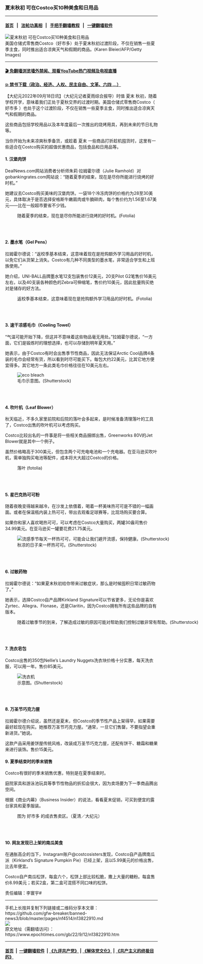 ### 夏末秋初 可在Costco买10种美食和日用品
------------------------

#### [首页](https://github.com/gfw-breaker/banned-news3/blob/master/README.md) &nbsp;&nbsp;|&nbsp;&nbsp; [法轮功真相](https://github.com/begood0513/basic/blob/master/README.md)  &nbsp;&nbsp;|&nbsp;&nbsp; [手把手翻墙教程](https://github.com/gfw-breaker/guides/wiki)  &nbsp;&nbsp;|&nbsp;&nbsp; [一键翻墙软件](https://github.com/gfw-breaker/nogfw/blob/master/README.md)  



<div><img alt="夏末秋初 可在Costco买10种美食和日用品" class="attachment-djy_600_400 size-djy_600_400 wp-post-image" src="https://i.epochtimes.com/assets/uploads/2016/04/154241681-600x400.jpg"/>
<div class="caption">
 美国仓储式零售商Costco（好市多）处于夏末秋初过渡阶段，不仅在销售一些夏季主食，同时推出适合凉爽天气和假期的商品。(Karen Bleier/AFP/Getty Images)
</div></div><hr/>

#### [ 🎬  免翻墙浏览墙外禁闻、观看YouTube热门视频及电视直播](https://github.com/gfw-breaker/HelloWorld)

#### [ 💥  禁书下载（政治、经济、人权、民主自由、文革、六四 ...）](https://github.com/gfw-breaker/books/blob/master/README.md)

<div><p>
 【大纪元2022年09月18日讯】（大纪元记者夏雨综合报导）时值
 <ok href="https://www.epochtimes.com/gb/tag/%E5%A4%8F%E6%9C%AB.html">
  夏末
 </ok>
 秋初，随着学校开学，意味着我们正处于夏秋交界的过渡时期。美国仓储式零售商Costco（
 <ok href="https://www.epochtimes.com/gb/tag/%E5%A5%BD%E5%B8%82%E5%A4%9A.html">
  好市多
 </ok>
 ）也处于这个过渡阶段，不仅在销售一些夏季主食，同时推出适合凉爽天气和假期的商品。
</p>
<p>
 这些商品包括学校用品以及本年度最后一次推出的烧烤用具，再到未来的节日礼物等。
</p>
<p>
 当你开始为未来凉爽秋季备货，或趁着
 <ok href="https://www.epochtimes.com/gb/tag/%E5%A4%8F%E6%9C%AB.html">
  夏末
 </ok>
 一些商品打折趁机囤货时，这里有一些适合在Costco购买的超值优惠商品，包括食品和日用品等。
</p>
<h4>
 1. 汉堡肉饼
</h4>
<p>
 DealNews.com网站消费者分析师朱莉‧拉姆霍尔德（Julie Ramhold）对gobankingrates.com网站说：“随着夏季的结束，现在是尽你所能进行烧烤的好时机。”
</p>
<p>
 她建议去Costco购买美味的汉堡肉饼。一袋18个冷冻肉饼的价格约为28至30美元，具体取决于是否选择安格斯牛嫩肩肉或牛腩碎肉，每个售价约为1.56至1.67美元——比在一般超市要省不少钱。
</p>
<figure aria-describedby="caption-attachment-8116054" class="wp-caption aligncenter" id="attachment_8116054" style="width: 450px">
 <ok href="https://i.epochtimes.com/assets/uploads/2016/07/Warren-Goldswain-fotolia-e1468941307604.jpg" target="_blank">
  <img alt="" class="size-full wp-image-8116054" src="https://i.epochtimes.com/assets/uploads/2016/07/Warren-Goldswain-fotolia-e1468941307604.jpg"/>
 </ok>
 <br/><figcaption class="wp-caption-text" id="caption-attachment-8116054">
  随着夏季的结束，现在是尽你所能进行烧烤的好时机。(Fotolia)
 </figcaption><br/>
</figure><br/>
<h4>
 2. 墨水笔（Gel Pens）
</h4>
<p>
 拉姆霍尔德说：“返校季基本结束，这意味着现在是抢购额外学习用品的好时机，以免它们从货架上消失。Costco有几种不同类型的墨水笔，非常适合学生和上班族使用。”
</p>
<p>
 她介绍，UNI-BALL品牌墨水笔12支包装售价12美元，20支Pilot G2笔售价16美元左右，以及40支装各种颜色的Zebra可伸缩笔，售价约10美元，因此批量购买绝对是储存的好方法。
</p>
<figure aria-describedby="caption-attachment-10863848" class="wp-caption aligncenter" id="attachment_10863848" style="width: 600px">
 <ok href="https://i.epochtimes.com/assets/uploads/2018/11/Fotolia_80315059_Subscription_L-e1542713190316.jpg" target="_blank">
  <img alt="" class="size-large wp-image-10863848" src="https://i.epochtimes.com/assets/uploads/2018/11/Fotolia_80315059_Subscription_L-600x400.jpg"/>
 </ok>
 <br/><figcaption class="wp-caption-text" id="caption-attachment-10863848">
  返校季基本结束，这意味着现在是抢购额外学习用品的好时机。(Fotolia)
 </figcaption><br/>
</figure><br/>
<h4>
 3. 速干凉感毛巾（Cooling Towel）
</h4>
<p>
 “气温可能开始下降，但这并不意味着这些物品毫无用处。”拉姆霍尔德说，“一方面，它们是锻炼时的理想选择，也可以存储到明年夏天用。”
</p>
<p>
 她表示，由于Costco有时会出售季节性商品，因此无法保证Arctic Cool品牌4条装的毛巾会经常有货，所以看到时尽可能买下。每包大约22美元，比其它地方便宜得多。其它地方一条此类毛巾价格往往在10美元左右。
</p>
<figure aria-describedby="caption-attachment-12913471" class="wp-caption aligncenter" id="attachment_12913471" style="width: 600px">
 <ok href="https://i.epochtimes.com/assets/uploads/2021/04/id12913471-shutterstock_190046918.jpg" target="_blank">
  <img alt="eco bleach" class="size-large wp-image-12913471" src="https://i.epochtimes.com/assets/uploads/2021/04/id12913471-shutterstock_190046918-600x600.jpg"/>
 </ok>
 <br/><figcaption class="wp-caption-text" id="caption-attachment-12913471">
  毛巾示意图。(Shutterstock)
 </figcaption><br/>
</figure><br/>
<h4>
 4. 吹叶机（Leaf Blower）
</h4>
<p>
 秋天临近，不多久家里前院和后院的落叶会多起来，是时候准备清理落叶的工具了，Costco出售的吹叶机可以考虑购买。
</p>
<p>
 Costco比较出名的一件事是将一些相关商品捆绑出售，Greenworks 80V的Jet Blower就是其中一个例子。
</p>
<p>
 虽然价格略高于300美元，但包含两个可充电电池和一个充电器。在亚马逊买吹叶机，需单独购买电池等配件，成本将大大超过Costco的价格。
</p>
<figure aria-describedby="caption-attachment-8290087" class="wp-caption aligncenter" id="attachment_8290087" style="width: 450px">
 <ok href="https://i.epochtimes.com/assets/uploads/2016/09/fall-e1473653676681.jpg" target="_blank">
  <img alt="" class="size-full wp-image-8290087" src="https://i.epochtimes.com/assets/uploads/2016/09/fall-e1473653676681.jpg"/>
 </ok>
 <br/><figcaption class="wp-caption-text" id="caption-attachment-8290087">
  落叶 (fotolia)
 </figcaption><br/>
</figure><br/>
<h4>
 5. 星巴克热可可粉
</h4>
<p>
 随着夜晚变得越来越冷，在沙发上依偎着，喝着一杯美味热可可是不错的一幅画面。或者在保温瓶内装上热可可，带出去观看足球赛等，比现场购买要合算。
</p>
<p>
 如果你和家人喜欢喝热可可，可以考虑在Costco大量购买，两罐30盎司售价34.99美元。在亚马逊买一罐要花费21.75美元。
</p>
<figure aria-describedby="caption-attachment-13545286" class="wp-caption aligncenter" id="attachment_13545286" style="width: 600px">
 <ok href="https://i.epochtimes.com/assets/uploads/2022/01/id13545286-hot-chocolate2_271854836.jpg" target="_blank">
  <img alt="流感季节每天一杯热可可，可能会让我们避开流感，保持健康。(Shutterstock)" class="size-large wp-image-13545286" src="https://i.epochtimes.com/assets/uploads/2022/01/id13545286-hot-chocolate2_271854836-600x308.jpg"/>
 </ok>
 <br/><figcaption class="wp-caption-text" id="caption-attachment-13545286">
  秋凉的日子来一杯热可可。(Shutterstock)
 </figcaption><br/>
</figure><br/>
<h4>
 6. 过敏药物
</h4>
<p>
 拉姆霍尔德说：“如果夏末秋初给你带来过敏症状，那么是时候囤积日常过敏药物了。”
</p>
<p>
 她表示，选择Costco自产品牌Kirkland Signature可以节省更多，无论你是喜欢Zyrtec、Allegra、Flonase，还是Claritin，因为Costco拥有所有这些品牌的自有版本。
</p>
<figure aria-describedby="caption-attachment-13810813" class="wp-caption aligncenter" id="attachment_13810813" style="width: 600px">
 <ok href="https://i.epochtimes.com/assets/uploads/2022/08/id13810813-shutterstock_631928921-700x420.jpg" target="_blank">
  <img alt="" class="size-large wp-image-13810813" src="https://i.epochtimes.com/assets/uploads/2022/08/id13810813-shutterstock_631928921-700x420-600x360.jpg"/>
 </ok>
 <br/><figcaption class="wp-caption-text" id="caption-attachment-13810813">
  随着过敏季节的到来，了解造成过敏的原因可能对帮助我们控制过敏非常有帮助。(Shutterstock)
 </figcaption><br/>
</figure><br/>
<h4>
 7. 洗衣皂包
</h4>
<p>
 Costco出售的350包Nellie’s Laundry Nuggets洗衣块价格十分实惠，每天洗衣服，可以用一年。售价85美元。
</p>
<figure aria-describedby="caption-attachment-13747764" class="wp-caption aligncenter" id="attachment_13747764" style="width: 600px">
 <ok href="https://i.epochtimes.com/assets/uploads/2022/05/id13747764-shutterstock_1589678431.jpg" target="_blank">
  <img alt="洗衣机" class="size-large wp-image-13747764" src="https://i.epochtimes.com/assets/uploads/2022/05/id13747764-shutterstock_1589678431-600x328.jpg"/>
 </ok>
 <br/><figcaption class="wp-caption-text" id="caption-attachment-13747764">
  示意图。(Shutterstock)
 </figcaption><br/>
</figure><br/>
<h4>
 8. 万圣节巧克力屋
</h4>
<p>
 拉姆霍尔德介绍说，虽然还是夏末，但Costco的季节性产品上架得早，如果需要最好趁现在购买。她推荐万圣节巧克力屋。“通常，一旦它们售罄，不要指望会重新进货。”她说。
</p>
<p>
 这款产品采用姜饼屋传统风格，改装成万圣节巧克力屋，还配有饼干、糖霜和糖果来进行装饰。售价15美元。
</p>
<h4>
 9. 夏季结束时的季末销售
</h4>
<p>
 Costco有很好的季末销售优惠，特别是在夏季结束时。
</p>
<p>
 庭院家具和游泳池玩具等季节性物品的折扣会很大，因为卖场要为下一季商品腾出空间。
</p>
<p>
 根据《商业内幕》（Business Insider）的说法，看看夏末促销，可买到便宜的露台家具和夏季服装。
</p>
<figure aria-describedby="caption-attachment-6036383" class="wp-caption aligncenter" id="attachment_6036383" style="width: 600px">
 <ok href="https://i.epochtimes.com/assets/uploads/2011/07/1107190638392126.jpg" target="_blank">
  <img alt="" class="size-large wp-image-6036383" src="https://i.epochtimes.com/assets/uploads/2011/07/1107190638392126-600x399.jpg"/>
 </ok>
 <br/><figcaption class="wp-caption-text" id="caption-attachment-6036383">
  图为
  <ok href="https://www.epochtimes.com/gb/tag/%E5%A5%BD%E5%B8%82%E5%A4%9A.html">
   好市多
  </ok>
  的成衣售卖区。（夏清／大纪元）
 </figcaption><br/>
</figure><br/>
<h4>
 10. 网友发现已上架的南瓜美食
</h4>
<p>
 在通胀高企的当下，Instagram账户@costcosisters发现，Costco自产品牌南瓜派（Kirkland’s Signature Pumpkin Pie）已经上架，且以5.99美元的价格出售，比去年便宜。
</p>
<p>
 Costco自产南瓜松饼，每盒六个，松饼上部比较松脆，撒上大量的糖粉。每盒售价8.99美元；若买2盒，第二盒可混搭不同口味的松饼。
</p>
<p>
 责任编辑：李寰宇#
</p>
</div>
<hr/>
手机上长按并复制下列链接或二维码分享本文章：<br/>
https://github.com/gfw-breaker/banned-news3/blob/master/pages/nf4514/n13822910.md <br/>
<a href='https://github.com/gfw-breaker/banned-news3/blob/master/pages/nf4514/n13822910.md'><img src='https://github.com/gfw-breaker/banned-news3/blob/master/pages/nf4514/n13822910.md.png'/></a> <br/>
原文地址（需翻墙访问）：https://www.epochtimes.com/gb/22/9/12/n13822910.htm


------------------------
#### [首页](https://github.com/gfw-breaker/banned-news3/blob/master/README.md) &nbsp;|&nbsp; [一键翻墙软件](https://github.com/gfw-breaker/nogfw/blob/master/README.md) &nbsp;| [《九评共产党》](https://github.com/gfw-breaker/9ping.md/blob/master/README.md#九评之一评共产党是什么) | [《解体党文化》](https://github.com/gfw-breaker/jtdwh.md/blob/master/README.md) | [《共产主义的终极目的》](https://github.com/gfw-breaker/gczydzjmd.md/blob/master/README.md)


<img src='http://gfw-breaker.win/banned-news3/pages/nf4514/n13822910.md' width='0px' height='0px'/>